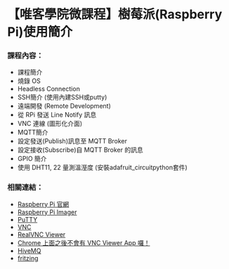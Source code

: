 # 【唯客學院微課程】樹莓派(Raspberry Pi)使用簡介

### 課程內容：

* 課程簡介
* 燒錄 OS
* Headless Connection
* SSH簡介 (使用內建SSH或putty)
* 遠端開發 (Remote Development)
* 從 RPi 發送 Line Notify 訊息
* VNC 連線 (圖形化介面)
* MQTT簡介
* 設定發送(Publish)訊息至 MQTT Broker
* 設定接收(Subscribe)自 MQTT Broker 的訊息
* GPIO 簡介
* 使用 DHT11, 22 量測溫溼度 (安裝adafruit_circuitpython套件)

### 相關連結：

* [Raspberry Pi 官網](https://www.raspberrypi.org/)
* [Raspberry Pi Imager](https://www.raspberrypi.org/software/)
* [PuTTY](https://www.putty.org/)
* [VNC](https://www.raspberrypi.org/documentation/remote-access/vnc/)
* [RealVNC Viewer](https://www.realvnc.com/en/connect/download/viewer/)
* [Chrome 上面之後不會有 VNC Viewer App 囉！](https://help.realvnc.com/hc/en-us/articles/360017492037-Product-End-of-Life-EoL-notice-#vnc-viewer-plus-0-0)
* [HiveMQ](https://www.hivemq.com/)
* [fritzing](https://fritzing.org/)
